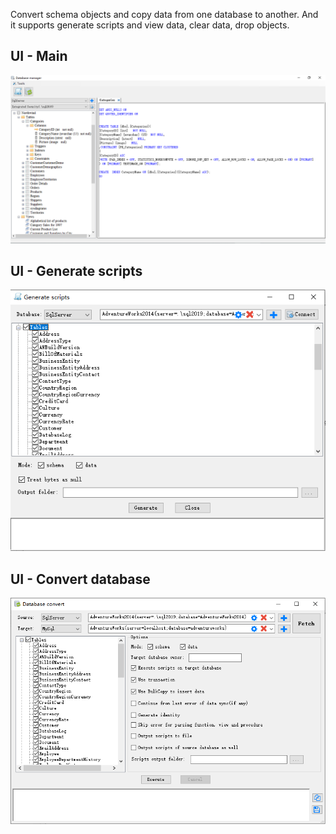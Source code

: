 Convert schema objects and copy data from one database to another. And it supports generate scripts and view data, clear data, drop objects.

## UI - Main
![Main](https://github.com/victor-wiki/StaticResources/blob/master/StaticResources/images/projs/DatabaseManager/Main.png?raw=true&rid=1)

## UI - Generate scripts
![Generate scripts](https://github.com/victor-wiki/StaticResources/blob/master/StaticResources/images/projs/DatabaseManager/GenerateScripts.png?raw=true&rid=1)


## UI - Convert database
![Convert database](https://github.com/victor-wiki/StaticResources/blob/master/StaticResources/images/projs/DatabaseManager/Convert.png?raw=true&rid=1)
